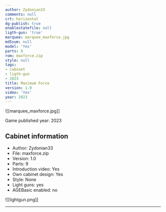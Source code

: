 ```yaml
---
author: Zydonian33
comments: null
crt: horizontal
dg-publish: true
enablestatefile: null
ligth-gun: 'true'
marquee: marquee_maxforce.jpg
md5sum: null
model: 'Yes'
parts: 9
rom: maxforce.zip
style: null
tags:
- cabinet
- ligth-gun
- 2023
title: Maximum Force
version: 1.0
video: 'Yes'
year: 2023
---
```


![[marquee_maxforce.jpg]]

Game published year: 2023

## Cabinet information

- Author: Zydonian33
- File: maxforce.zip
- Version: 1.0
- Parts: 9
- Introduction video: Yes
- Own cabinet design: Yes
- Style: None
- Light guns: yes
- AGEBasic enabled: no

![[lightgun.png]]
 
---
